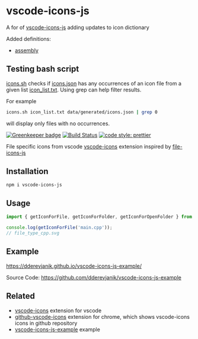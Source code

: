 # vscode-icons-js

A for of [vscode-icons-js](https://github.com/dderevjanik/vscode-icons-js) adding updates to icon dictionary

Added definitions:
- [assembly](data/generated/icons.json#L3969-L3970)

## Testing bash script

[icons.sh](icons.sh) checks if [icons.json](data/generated/icons.json) has any occurrences of an icon file from a given list [icon_list.txt](icon_list.txt). Using grep can help filter results.

For example
```bash
icons.sh icon_list.txt data/generated/icons.json | grep 0
```
will display only files with no occurrences.

[![Greenkeeper badge](https://badges.greenkeeper.io/dderevjanik/vscode-icons-js.svg)](https://greenkeeper.io/)
[![Build Status](https://travis-ci.org/dderevjanik/vscode-icons-js.svg?branch=master)](https://travis-ci.org/dderevjanik/vscode-icons-js)
[![code style: prettier](https://img.shields.io/badge/code_style-prettier-ff69b4.svg)](https://github.com/prettier/prettier)

File specific icons from vscode [vscode-icons](https://github.com/vscode-icons/vscode-icons) extension inspired by [file-icons-js](https://github.com/websemantics/file-icons-js)

## Installation

`npm i vscode-icons-js`

## Usage

```typescript
import { getIconForFile, getIconForFolder, getIconForOpenFolder } from 'vscode-icons-js';

console.log(getIconForFile('main.cpp'));
// file_type_cpp.svg
```

## Example

https://dderevjanik.github.io/vscode-icons-js-example/

Source Code:
https://github.com/dderevjanik/vscode-icons-js-example

## Related

- [vscode-icons](https://github.com/vscode-icons/vscode-icons) extension for vscode
- [github-vscode-icons](https://github.com/dderevjanik/github-vscode-icons) extension for chrome, which shows vscode-icons icons in github repository
- [vscode-icons-js-example](https://github.com/dderevjanik/vscode-icons-js-example) example
